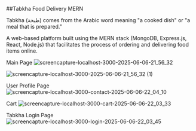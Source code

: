##Tabkha Food Delivery MERN

Tabkha (طبخة) comes from the Arabic word meaning "a cooked dish" or "a meal that is prepared."

A web-based platform built using the MERN stack (MongoDB, Express.js, React, Node.js) that facilitates the process of ordering and delivering food items online.



Main Page
![screencapture-localhost-3000-2025-06-06-21_56_32](https://github.com/user-attachments/assets/93f4171b-7776-4282-a1ff-7c68b0cb711e)

![screencapture-localhost-3000-2025-06-06-21_56_32 (1)](https://github.com/user-attachments/assets/8a15ccaf-6c57-4145-97a2-a16832854af4)

User Profile Page
![screencapture-localhost-3000-contact-2025-06-06-22_04_10](https://github.com/user-attachments/assets/87f4c876-0b3d-4e3a-873f-9dd87b611012)

Cart 
![screencapture-localhost-3000-cart-2025-06-06-22_03_33](https://github.com/user-attachments/assets/63b5b6ea-7356-422a-8341-4e19aa59f103)

Tabkha Login Page
![screencapture-localhost-3000-login-2025-06-06-22_03_45](https://github.com/user-attachments/assets/dda97515-865f-4905-91e0-723f10af9684)

